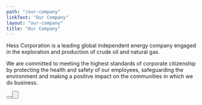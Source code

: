 ```yaml
---
path: "/our-company"
linkText: "Our Company"
layout: "our-company"
title: "Our Company"
---
```


Hess Corporation is a leading global independent energy company engaged in the exploration and production of crude oil and natural gas.

We are committed to meeting the highest standards of corporate citizenship by protecting the health and safety of our employees, safeguarding the environment and making a positive impact on the communities in which we do business.

<button /><button />
